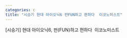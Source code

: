 ```yaml
---
categories: c
title: "시승기 현대 아이오닉6 펀FUN하고 편하다  이코노미스트"
---
```

[시승기] 현대 아이오닉6, 펀(FUN)하고 편하다&nbsp;&nbsp;이코노미스트